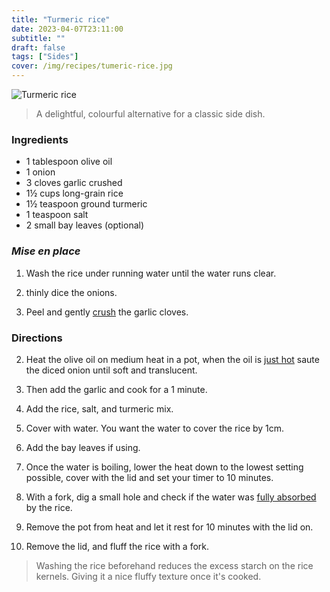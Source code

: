 ```yaml
---
title: "Turmeric rice"
date: 2023-04-07T23:11:00
subtitle: ""
draft: false
tags: ["Sides"]
cover: /img/recipes/tumeric-rice.jpg
---
```


<div class="my-flexbox row-collapse center basic-gap" >
  <div>
    <img src="/img/recipes/tumeric-rice.jpg" alt="Turmeric rice" class="cover-img">
  </div>
  <div>
    <blockquote>
      A delightful, colourful alternative for a classic side dish.
    </blockquote>
  </div>
</div>

### Ingredients

- 1 tablespoon olive oil
- 1 onion
- 3 cloves garlic crushed
- 1½ cups long-grain rice
- 1½ teaspoon ground turmeric
- 1 teaspoon salt
- 2 small bay leaves (optional)

### _Mise en place_

1. Wash the rice under running water until the water runs clear.

2. thinly dice the onions.

3. Peel and gently [crush](## "Crushing the cloves makes it easier to peel and makes the garlic release its oils.") the garlic cloves.

### Directions

2. Heat the olive oil on medium heat in a pot, when the oil is [just hot](## "Not smoking!") saute the diced onion until soft and translucent.

3. Then add the garlic and cook for a 1 minute.

3. Add the rice, salt, and turmeric mix.

4. Cover with water. You want the water to cover the rice by 1cm. 

5. Add the bay leaves if using.

6. Once the water is boiling, lower the heat down to the lowest setting possible, cover with the lid and set your timer to 10 minutes.

7. With a fork, dig a small hole and check if the water was [fully absorbed](## "Don't let it dry completely, otherwise you'll burn the rice.") by the rice.

8. Remove the pot from heat and let it rest for 10 minutes with the lid on.

9. Remove the lid, and fluff the rice with a fork.

> Washing the rice beforehand reduces the excess starch on the rice kernels. Giving it a nice fluffy texture once it's cooked.
